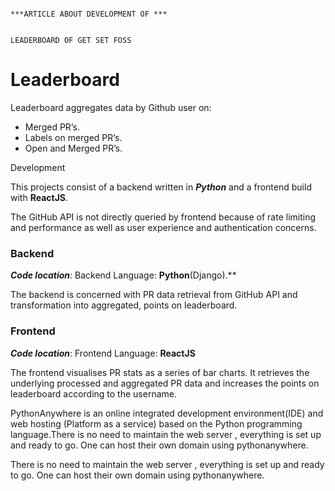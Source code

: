                                                                                                    ***ARTICLE ABOUT DEVELOPMENT OF ***

                                                                                                       LEADERBOARD OF GET SET FOSS

Leaderboard
===========

Leaderboard aggregates data by Github user on:

-   Merged PR’s.
-   Labels on merged PR’s.
-   Open and Merged PR’s.

Development

This projects consist of a backend written in ***Python*** and a frontend build with **ReactJS**.

The GitHub API is not directly queried by frontend because of rate limiting and performance as well as user experience and authentication concerns.

### Backend

***Code location***: Backend Language: **Python**(Django).**

The backend is concerned with PR data retrieval from GitHub API and transformation into aggregated, points on leaderboard.

### Frontend

***Code location***: Frontend Language: **ReactJS**


The frontend visualises PR stats as a series of bar charts. It retrieves the underlying processed and aggregated PR data and increases the points on leaderboard according to the username.

PythonAnywhere is an online integrated development environment(IDE) and web hosting (Platform as a service) based on the Python programming language.There is no need to maintain the web server , everything is set up and ready to go. One can host their own domain using pythonanywhere.

There is no need to maintain the web server , everything is set up and ready to go. One can host their own domain using pythonanywhere.
